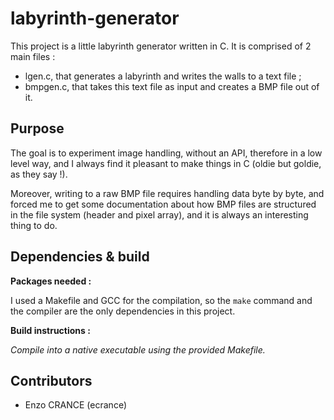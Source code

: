 # labyrinth-generator

This project is a little labyrinth generator written in C. It is comprised of 2 main files :
- lgen.c, that generates a labyrinth and writes the walls to a text file ;
- bmpgen.c, that takes this text file as input and creates a BMP file out of it.

## Purpose

The goal is to experiment image handling, without an API, therefore in a low level way, and I always find it pleasant to make things in C (oldie but goldie, as they say !).

Moreover, writing to a raw BMP file requires handling data byte by byte, and forced me to get some documentation about how BMP files are structured in the file system (header and pixel array), and it is always an interesting thing to do.

## Dependencies & build

**Packages needed :**

I used a Makefile and GCC for the compilation, so the `make` command and the compiler are the only dependencies in this project.

**Build instructions :**

*Compile into a native executable using the provided Makefile.*

## Contributors

- Enzo CRANCE (ecrance)
